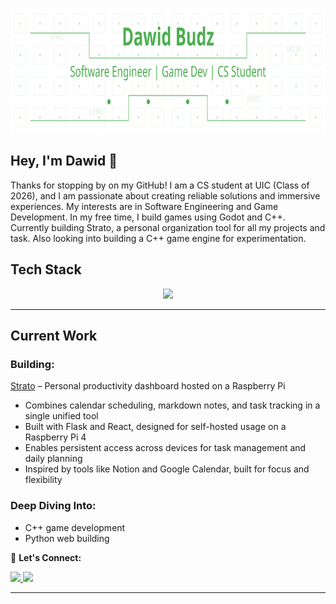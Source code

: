 <p align="center">
  <img src="./header-1.svg?v=2" width="800" height="200" alt="header">
</p>

## Hey, I'm Dawid 👋
Thanks for stopping by on my GitHub! I am a CS student at UIC (Class of 2026), and I am passionate about creating reliable solutions and immersive experiences. My interests are in Software Engineering and Game Development. In my free time, I build games using Godot and C++. Currently building Strato, a personal organization tool for all my projects and task. Also looking into building a C++ game engine for experimentation. 

## Tech Stack  
<p align="center">
  <img src="https://skillicons.dev/icons?i=cpp,c,python,java,unity,unreal,godot,linux,git,github,docker" />
</p>

---

## **Current Work**

### **Building:**

[Strato](https://github.com/budzskl/strato) – Personal productivity dashboard hosted on a Raspberry Pi  
- Combines calendar scheduling, markdown notes, and task tracking in a single unified tool  
- Built with Flask and React, designed for self-hosted usage on a Raspberry Pi 4  
- Enables persistent access across devices for task management and daily planning  
- Inspired by tools like Notion and Google Calendar, built for focus and flexibility


### **Deep Diving Into:**
- C++ game development
- Python web building

🤝 **Let's Connect:**

<a href="https://www.linkedin.com/in/dawid-budz/" target="_blank">
  <img src="https://img.shields.io/badge/LinkedIn-0077B5?style=for-the-badge&logo=linkedin&logoColor=white" />
</a>
<a href="mailto:dawidbudz01@gmail.com">
  <img src="https://img.shields.io/badge/Email-D14836?style=for-the-badge&logo=gmail&logoColor=white" />
</a>

---
